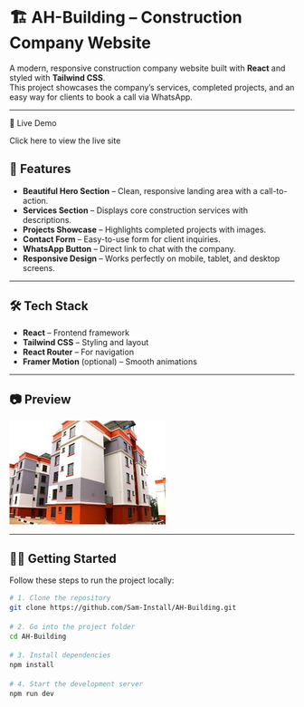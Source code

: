 # 🏗️ AH-Building – Construction Company Website

A modern, responsive construction company website built with **React** and styled with **Tailwind CSS**.  
This project showcases the company’s services, completed projects, and an easy way for clients to book a call via WhatsApp.

---


🔗 Live Demo

Click here to view the live site

## 🚀 Features

- **Beautiful Hero Section** – Clean, responsive landing area with a call-to-action.
- **Services Section** – Displays core construction services with descriptions.
- **Projects Showcase** – Highlights completed projects with images.
- **Contact Form** – Easy-to-use form for client inquiries.
- **WhatsApp Button** – Direct link to chat with the company.
- **Responsive Design** – Works perfectly on mobile, tablet, and desktop screens.

---

## 🛠️ Tech Stack

- **React** – Frontend framework
- **Tailwind CSS** – Styling and layout
- **React Router** – For navigation
- **Framer Motion** (optional) – Smooth animations

---

## 📷 Preview

![Website Preview](./src/assets/house1.jpg)

---

## 🧑‍💻 Getting Started

Follow these steps to run the project locally:

```bash
# 1. Clone the repository
git clone https://github.com/Sam-Install/AH-Building.git

# 2. Go into the project folder
cd AH-Building

# 3. Install dependencies
npm install

# 4. Start the development server
npm run dev
